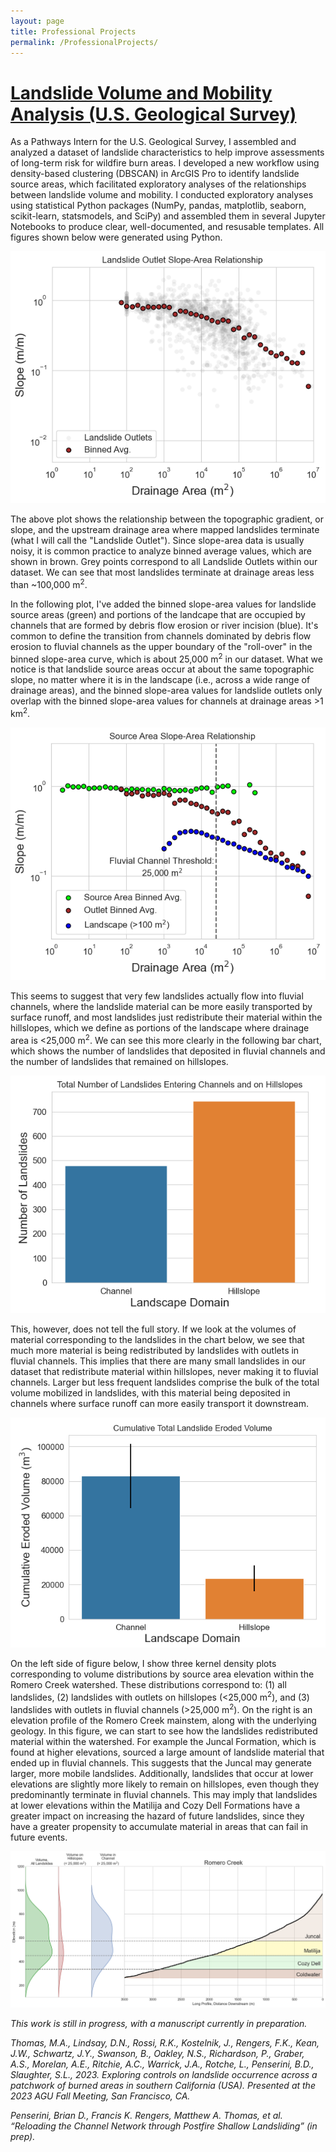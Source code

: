 ```yaml
---
layout: page
title: Professional Projects
permalink: /ProfessionalProjects/
---
```


# <u>Landslide Volume and Mobility Analysis (U.S. Geological Survey)</u>

As a Pathways Intern for the U.S. Geological Survey, I assembled and analyzed a dataset of landslide characteristics to help improve assessments of long-term risk for wildfire burn areas. I developed a new workflow using density-based clustering (DBSCAN) in ArcGIS Pro to identify landslide source areas, which facilitated exploratory analyses of the relationships between landslide volume and mobility. I conducted exploratory analyses using statistical Python packages (NumPy, pandas, matplotlib, seaborn, scikit-learn, statsmodels, and SciPy) and assembled them in several Jupyter Notebooks to produce clear, well-documented, and resusable templates. All figures shown below were generated using Python.

<p align="center">
  <img width="" height="" src="./Images/LandslideOutletSlopeAreaExample.png">
</p>

The above plot shows the relationship between the topographic gradient, or slope, and the upstream drainage area where mapped landslides terminate (what I will call the "Landslide Outlet"). Since slope-area data is usually noisy, it is common practice to analyze binned average values, which are shown in brown. Grey points correspond to all Landslide Outlets within our dataset. We can see that most landslides terminate at drainage areas less than ~100,000 m<sup>2</sup>.

 In the following plot, I've added the binned slope-area values for landslide source areas (green) and portions of the landcape that are occupied by channels that are formed by debris flow erosion or river incision (blue). It's common to define the transition from channels dominated by debris flow erosion to fluvial channels as the upper boundary of the "roll-over" in the binned slope-area curve, which is about 25,000 m<sup>2</sup> in our dataset. What we notice is that landslide source areas occur at about the same topographic slope, no matter where it is in the landscape (i.e., across a wide range of drainage areas), and the binned slope-area values for landslide outlets only overlap with the binned slope-area values for channels at drainage areas >1 km<sup>2</sup>.
 
<p align="center">
  <img width="" height="" src="./Images/LandslideFluvialSlopeAreaExample.png">
</p>

This seems to suggest that very few landslides actually flow into fluvial channels, where the landslide material can be more easily transported by surface runoff, and most landslides just redistribute their material within the hillslopes, which we define as portions of the landscape where drainage area is \<25,000 m<sup>2</sup>. We can see this more clearly in the following bar chart, which shows the number of landslides that deposited in fluvial channels and the number of landslides that remained on hillslopes.

![Bar chart of landslides on hillslopes and flowing into fluvial channels.](./Images/LandslideOccurrenceGroupByRegime.png) 

This, however, does not tell the full story. If we look at the volumes of material corresponding to the landslides in the chart below, we see that much more material is being redistributed by landslides with outlets in fluvial channels. This implies that there are many small landslides in our dataset that redistribute material within hillslopes, never making it to fluvial channels. Larger but less frequent landslides comprise the bulk of the total volume mobilized in landslides, with this material being deposited in channels where surface runoff can more easily transport it downstream.

![Bar chart of landslide volumes grouped by regime.](./Images/LandslideVolumeGroupByRegime.png) 

On the left side of figure below, I show three kernel density plots corresponding to volume distributions by source area elevation within the Romero Creek watershed. These distributions correspond to: (1) all landslides, (2) landslides with outlets on hillslopes (\<25,000 m<sup>2</sup>), and (3) landslides with outlets in fluvial channels (>25,000 m<sup>2</sup>). On the right is an elevation profile of the Romero Creek mainstem, along with the underlying geology. In this figure, we can start to see how the landslides redistributed material within the watershed. For example the Juncal Formation, which is found at higher elevations, sourced a large amount of landslide material that ended up in fluvial channels. This suggests that the Juncal may generate larger, more mobile landslides. Additionally, landslides that occur at lower elevations are slightly more likely to remain on hillslopes, even though they predominantly terminate in fluvial channels. This may imply that landslides at lower elevations within the Matilija and Cozy Dell Formations have a greater impact on increasing the hazard of future landslides, since they have a greater propensity to accumulate material in areas that can fail in future events.

<p align="center">
  <img width="" height="" src="./Images/RomeroCreekLandslideVolumeSchematic.png">
</p>

<i>This work is still in progress, with a manuscript currently in preparation.</i>

<i>Thomas, M.A., Lindsay, D.N., Rossi, R.K., Kostelnik, J., Rengers, F.K., Kean, J.W., Schwartz, J.Y., Swanson, B., Oakley, N.S., Richardson, P., Graber, A.S., Morelan, A.E., Ritchie, A.C., Warrick, J.A., Rotche, L., Penserini, B.D., Slaughter, S.L., 2023. Exploring controls on landslide occurrence across a patchwork of burned areas in southern California (USA). Presented at the 2023 AGU Fall Meeting, San Francisco, CA.</i>

<i>Penserini, Brian D., Francis K. Rengers, Matthew A. Thomas, et al. “Reloading the Channel Network through Postfire Shallow Landsliding” (in prep). </i>



